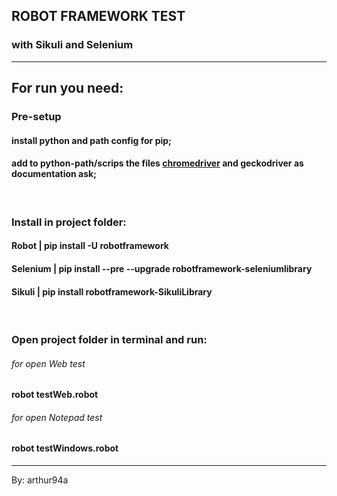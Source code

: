 ## ROBOT FRAMEWORK TEST
### with Sikuli and Selenium

---

## For run you need:
### Pre-setup
#### install python and path config for pip;
#### add to python-path/scrips the files <a href="https://sites.google.com/a/chromium.org/chromedriver/downloads">chromedriver</a> and <a hrfe="https://github.com/mozilla/geckodriver/releases">geckodriver</a> as documentation ask;
<br/>

### Install in project folder:
#### Robot | pip install -U robotframework  
#### Selenium | pip install --pre --upgrade robotframework-seleniumlibrary
#### Sikuli | pip install robotframework-SikuliLibrary
<br/>

### Open project folder in terminal and run:
###### for open Web test
#### robot testWeb.robot 
###### for open Notepad test  
#### robot testWindows.robot

---
By: arthur94a